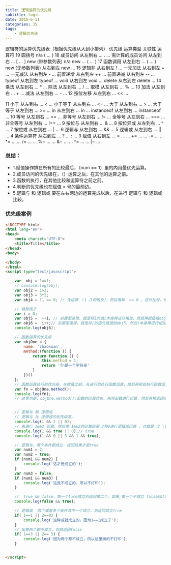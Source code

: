 ```yaml
---
title: 逻辑运算的优先级
subtitle: logic
date: 2016-6-11
categories: JS
tags:
    - 逻辑优先级
---
```

逻辑符的运算优先级表（根据优先级从大到小排列）
优先级	运算类型	关联性	运算符
19	圆括号	n/a	( … )
18	成员访问	从左到右	… . …
    需计算的成员访问	从左到右	… [ … ]
    new (带参数列表)	n/a	new … ( … )
17	函数调用	从左到右	… ( … )
    new (无参数列表)	从右到左	new …
15	逻辑非	从右到左	! …
    一元加法	从右到左	+ …
    一元减法	从右到左	- …
    前置递增	从右到左	++ …
    前置递减	从右到左	-- …
    typeof	从右到左	typeof …
    void	从右到左	void …
    delete	从右到左	delete …
14	乘法	从左到右	… * …
    除法	从左到右	… / …
    取模	从左到右	… % …
13	加法	从左到右	… + …
    减法	从左到右	… - …
12	按位左移	从左到右	… << …

11	小于	从左到右	… < …
    小于等于	从左到右	… <= …
    大于	从左到右	… > …
    大于等于	从左到右	… >= …
    in	从左到右	… in …
    instanceof	从左到右	… instanceof …
10	等号	从左到右	… == …
    非等号	从左到右	… != …
    全等号	从左到右	… === …
    非全等号	从左到右	… !== …
9	按位与	从左到右	… & …
8	按位异或	从左到右	… ^ …
7	按位或	从左到右	… | …
6	逻辑与	从左到右	… && …
5	逻辑或	从左到右	… || …
4	条件运算符	从右到左	… ? … : …
3	赋值	从右到左	… = …
… += …
… -= …
… *= …
… /= …
… %= …
… &= …
… ^= …
… |= …

### 总结：
+ 1.赋值操作排在所有的比较最后，（num == 1）里的内用最优先运算。
+ 2.成员访问的优先级在，（）运算之后，在其他的运算之前。 
+ 3.函数的执行，在其他比较和运算符之前之前。
+ 4.判断的优先级也在赋值 = 号的最前边。
+ 5.逻辑与 和 逻辑或 要在左右两边的运算完成以后，在进行 逻辑与 和 逻辑或 比较。

### 优先级案例
```html
<!DOCTYPE html>
<html lang="en">
<head>
    <meta charset="UTF-8">
    <title>Title</title>
</head>
<body>

</body>
</html>
<script type="text/javascript">

    var  obj = 1==1;
    // console.log(obj);
    var obj2 = 1>2;
    var obj3 = 3*2;
    var obj4 = !1 == 0; // 先运算 ！1（1的取反），然后再和  == 0 ，进行比较，把比较的结果值赋给obj4

    // 特殊例子
    var i = 0;
    var obj5 =  ++i; // 前置型递增，就是将i的值i本身再进行相加，然后再赋值给obj5
    var obj6 =  i++;// 后置型递增，就是将i的值先赋值给obj5，然后i本身再进行相加
    console.log(obj6);

    // 函数运算的优先级
    var objOne = {
        name: 'zhaoxuan',
        method:(function () {
            return function () {
                this.method = 1;
                return 'fn是一个字符串'
            }
        })()
    };
    // 函数运算执行的优先级，在赋值之前，先进行自执行函数运算，然后再把自执行函数运算的返回值，赋值给obj.method属性。
    var fn = objOne.method();
    console.log(fn);
    // 这里也是，objOne.method();函数的运算优先，先将函数进行运算，然后再把返回值给fn，fn现在的值就是字符串‘fn是一个字符串’


    // 逻辑与 和 逻辑或
    // 逻辑与 比 逻辑或的优先级高。
    console.log(1 && 2 || 0);
    // 先进行 1&&2 运算，然后拿 1&&2的运算结果 2和0进行逻辑或运算 ，也就是（2 || 0）。
    console.log(1 && true || 0);// true
    console.log(1 && 0 || 3 && 1 && true);

    // 逻辑与，两个条件都成立，返回结果才是true
    var num1 = 2;
    var num2 = true;
    if (num1 && num2) {
        console.log('这才是成立的');
    }
    var num3 = false;
    if (num1 && num3) {
        console.log('这是不成立的，所以不打印');
    }

    //  true && false，第一个ture成立则返回第二个，如果,第一个不成立 false&&false，则直接返回第一个
    console.log(false && true);

    // 逻辑或  两个或者多个条件其中一个成立，则返回成立true
    if( 1==1 || 2==0) {
        console.log('这种或就成立的，因为1==1成立了');
    }
    // 如果两个都不成立，则就返回false
    if( 1==3 || 2== 3) {
        console.log('因为两个都不成立，所以这里面的不打印');
    }


</script>
```

